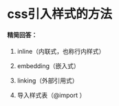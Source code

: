 # css引入样式的方法

#### 精简回答：

1. inline（内联式，也称行内样式）

2. embedding（嵌入式）

3. linking（外部引用式）

4. 导入样式表（@import ）
    
    
